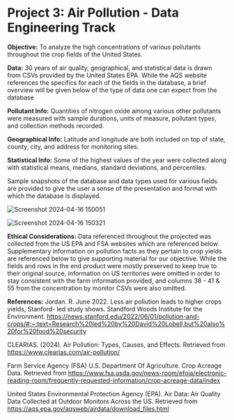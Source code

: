 # **Project 3:** Air Pollution - Data Engineering Track

**Objective:** To analyze the high concentrations of various pollutants throughout the crop fields of the United States. 

**Data:**
30 years of air quality, geographical, and statistical data is drawn from CSVs provided by the United States EPA. While the AQS website references the specifics for each of the fields in the database, a brief overview will be given below of the type of data one can expect from the database 

**Pollutant Info:**
Quantities of nitrogen oxide among various other pollutants were measured with sample durations, units of measure, pollutant types, and collection methods recorded. 

**Geographical Info:**
Latitude and longitude are both included on top of state, county, city, and address for monitoring sites.

**Statistical Info:**
Some of the highest values of the year were collected along with statistical means, medians, standard deviations, and percentiles.

Sample snapshots of the database and data types used for various fields are provided to give the user a sense of the presentation and format with which the database is displayed. 

![Screenshot 2024-04-16 150051](https://github.com/kgregart/air_pollution/assets/153306749/542330f7-0bf7-4b8c-956a-61d4b4a98b60)

![Screenshot 2024-04-16 150321](https://github.com/kgregart/air_pollution/assets/153306749/ecf63d30-5020-4444-aca1-341efdb5c165)

**Ethical Considerations:**
Data referenced throughout the projected was collected from the US EPA and FSA websites which are referenced below. Supplementary information on pollution facts as they pertain to crop yields are referenced below to give supporting material for our objective. While the fields and rows in the end product were mostly preserved to keep true to their original source, information on US territories were omitted in order to stay consistent with the farm information provided, and columns 38 - 41 & 55 from the concentration by monitor CSVs were also omitted.

**References:**
Jordan. R. June 2022.  Less air pollution leads to higher crops yields, Stanford- led study shows. Standford Woods Institute for the Environment. https://news.stanford.edu/2022/06/01/pollution-and-crops/#:~:text=Research%20led%20by%20David%20Lobell,but%20also%20for%20food%20security

CLEARIAS.  (2024).  Air Pollution: Types, Causes, and Effects.  Retrieved from https://www.clearias.com/air-pollution/

Farm Service Agency (FSA) U.S. Department Of Agriculture. Crop Acreage Data.  Retrieved from https://www.fsa.usda.gov/news-room/efoia/electronic-reading-room/frequently-requested-information/crop-acreage-data/index

United States Environmental Protection Agency (EPA).  Air Data: Air Quality Data Collected at Outdoor Monitors Across the US.  Retrieved from https://aqs.epa.gov/aqsweb/airdata/download_files.html





